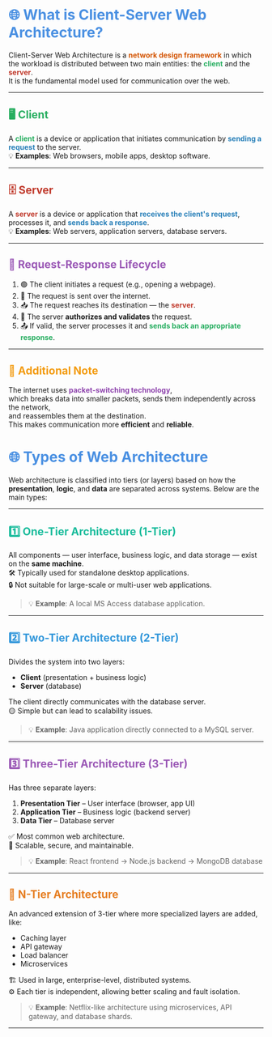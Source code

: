 <h1 style="color:#4A90E2;">🌐 What is Client-Server Web Architecture?</h1>

Client-Server Web Architecture is a <span style="color:#D35400; font-weight:bold;">network design framework</span> in which the workload is distributed between two main entities: the <span style="color:#27AE60;"><b>client</b></span> and the <span style="color:#C0392B;"><b>server</b></span>.  
It is the fundamental model used for communication over the web.

---

## <span style="color:#27AE60;">🖥️ Client</span>

A <span style="color:#27AE60;"><b>client</b></span> is a device or application that initiates communication by <span style="color:#2980B9;"><b>sending a request</b></span> to the server.  
💡 **Examples**: Web browsers, mobile apps, desktop software.

---

## <span style="color:#C0392B;">🗄️ Server</span>

A <span style="color:#C0392B;"><b>server</b></span> is a device or application that <span style="color:#2980B9;"><b>receives the client's request</b></span>, processes it, and <span style="color:#2980B9;"><b>sends back a response</b></span>.  
💡 **Examples**: Web servers, application servers, database servers.

---

## <span style="color:#9B59B6;">🔄 Request-Response Lifecycle</span>

1. 🟢 The client initiates a request (e.g., opening a webpage).  
2. 📡 The request is sent over the internet.  
3. 📥 The request reaches its destination — the <span style="color:#C0392B;"><b>server</b></span>.  
4. 🔐 The server <b>authorizes and validates</b> the request.  
5. 📤 If valid, the server processes it and <span style="color:#27AE60;"><b>sends back an appropriate response</b></span>.

---

## <span style="color:#F39C12;">📝 Additional Note</span>

The internet uses <span style="color:#8E44AD;"><b>packet-switching technology</b></span>,  
which breaks data into smaller packets, sends them independently across the network,  
and reassembles them at the destination.  
This makes communication more <b>efficient</b> and <b>reliable</b>.


 <h1 style="color:#4A90E2;">🌐 Types of Web Architecture</h1>

Web architecture is classified into tiers (or layers) based on how the **presentation**, **logic**, and **data** are separated across systems. Below are the main types:

---

## <span style="color:#1ABC9C;">1️⃣ One-Tier Architecture (1-Tier)</span>

All components — user interface, business logic, and data storage — exist on the **same machine**.  
🛠️ Typically used for standalone desktop applications.  
🔒 Not suitable for large-scale or multi-user web applications.

> 💡 **Example**: A local MS Access database application.

---

## <span style="color:#3498DB;">2️⃣ Two-Tier Architecture (2-Tier)</span>

Divides the system into two layers:
- **Client** (presentation + business logic)
- **Server** (database)

The client directly communicates with the database server.  
🟡 Simple but can lead to scalability issues.

> 💡 **Example**: Java application directly connected to a MySQL server.

---

## <span style="color:#9B59B6;">3️⃣ Three-Tier Architecture (3-Tier)</span>

Has three separate layers:
1. **Presentation Tier** – User interface (browser, app UI)
2. **Application Tier** – Business logic (backend server)
3. **Data Tier** – Database server

✅ Most common web architecture.  
🎯 Scalable, secure, and maintainable.

> 💡 **Example**: React frontend → Node.js backend → MongoDB database

---

## <span style="color:#E67E22;">🔢 N-Tier Architecture</span>

An advanced extension of 3-tier where more specialized layers are added, like:
- Caching layer
- API gateway
- Load balancer
- Microservices

🏗️ Used in large, enterprise-level, distributed systems.  
⚙️ Each tier is independent, allowing better scaling and fault isolation.

> 💡 **Example**: Netflix-like architecture using microservices, API gateway, and database shards.

---



